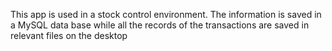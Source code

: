 This app is used in a stock control environment. The information is saved in a MySQL data base while all the records of the transactions are saved in relevant files on the desktop
